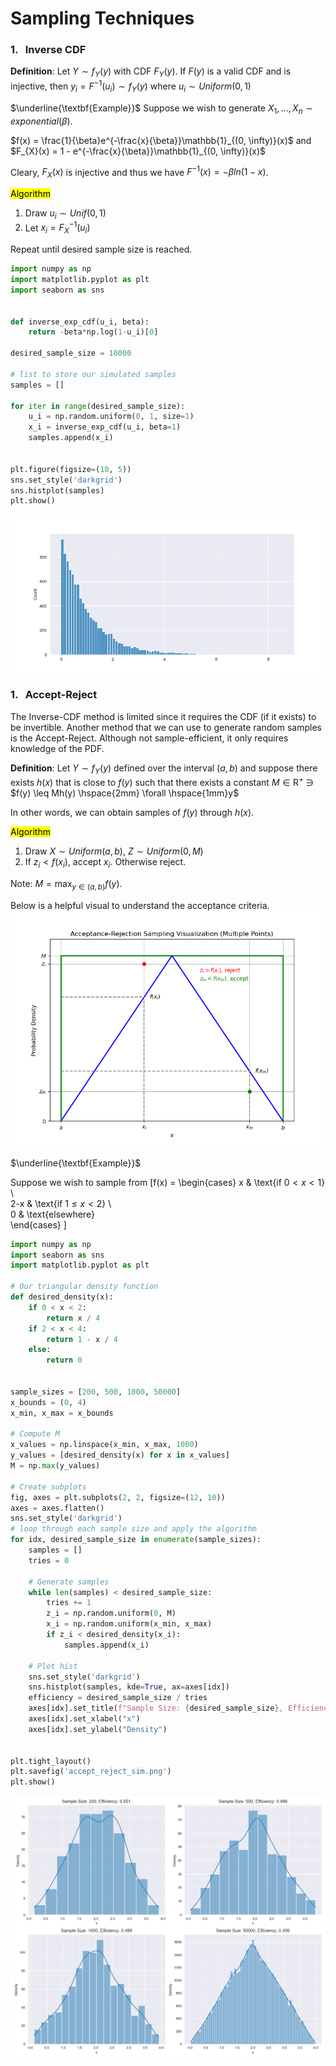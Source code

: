 # Sampling Techniques 


### 1. &nbsp; Inverse CDF

**Definition**: Let $Y \sim f_{Y}(y)$ with CDF $F_{Y}(y)$. If $F(y)$ is a valid CDF and is injective, then $y_{i} = F^{-1}(u_{i}) \sim f_{Y}(y)$ where $u_{i} \sim Uniform(0, 1)$

$\underline{\textbf{Example}}$ Suppose we wish to generate $X_{1},..., X_{n} \sim exponential(\beta)$. 

$f(x) = \frac{1}{\beta}e^{-\frac{x}{\beta}}\mathbb{1}_{(0, \infty)}(x)$ and $F_{X}(x) = 1 - e^{-\frac{x}{\beta}}\mathbb{1}_{(0, \infty)}(x)$

Cleary, $F_{X}(x)$ is injective and thus we have $F^{-1}(x) = -\beta ln(1-x)$. 

<mark>Algorithm </mark>

1.  Draw $u_{i} \sim Unif(0, 1)$
2.  Let $x_{i} = F_{X}^{-1}(u_{i})$

Repeat until desired sample size is reached.

```Python
import numpy as np
import matplotlib.pyplot as plt 
import seaborn as sns


def inverse_exp_cdf(u_i, beta):
    return -beta*np.log(1-u_i)[0]

desired_sample_size = 10000

# list to store our simulated samples
samples = []

for iter in range(desired_sample_size):
    u_i = np.random.uniform(0, 1, size=1)
    x_i = inverse_exp_cdf(u_i, beta=1)
    samples.append(x_i)


plt.figure(figsize=(10, 5))
sns.set_style('darkgrid')
sns.histplot(samples)
plt.show()
```

![](images/inverse_cdf.png)


### 1. &nbsp; Accept-Reject

The Inverse-CDF method is limited since it requires the CDF (if it exists) to be invertible. Another method that we can use to generate random samples is the Accept-Reject. Although not sample-efficient, it only requires knowledge of the PDF.

**Definition**: Let $Y \sim f_{Y}(y)$ defined over the interval $(a, b)$ and suppose there exists $h(x)$ that is close to $f(y)$ such that there exists a constant $M \in \mathrm {R^{+}}$ $\ni$ $f(y) \leq Mh(y) \hspace{2mm} \forall \hspace{1mm}y$

In other words, we can obtain samples of $f(y)$ through $h(x)$. 


<mark>Algorithm </mark>

1.  Draw $X \sim Uniform(a, b)$, $Z \sim Uniform(0, M)$
2.  If $z_{i} < f(x_{i})$, accept $x_{i}$. Otherwise reject. 

Note: $M = \displaystyle\max_{y \in (a,b)} f(y)$. 

Below is a helpful visual to understand the acceptance criteria. 
![](images/accept_reject.png)

$\underline{\textbf{Example}}$

Suppose we wish to sample from 
\[f(x) = \begin{cases} 
 x & \text{if $0 < x < 1$} \\  
 2-x & \text{if $1 \leq x < 2$} \\  
 0 & \text{elsewhere}  
 \end{cases} 
\]

```Python 
import numpy as np
import seaborn as sns
import matplotlib.pyplot as plt

# Our triangular density function
def desired_density(x):
    if 0 < x < 2:
        return x / 4
    if 2 < x < 4:
        return 1 - x / 4
    else:
        return 0


sample_sizes = [200, 500, 1000, 50000]
x_bounds = (0, 4)
x_min, x_max = x_bounds

# Compute M 
x_values = np.linspace(x_min, x_max, 1000)
y_values = [desired_density(x) for x in x_values]
M = np.max(y_values)

# Create subplots
fig, axes = plt.subplots(2, 2, figsize=(12, 10))
axes = axes.flatten()
sns.set_style('darkgrid')
# loop through each sample size and apply the algorithm
for idx, desired_sample_size in enumerate(sample_sizes):
    samples = []
    tries = 0

    # Generate samples
    while len(samples) < desired_sample_size:
        tries += 1
        z_i = np.random.uniform(0, M)
        x_i = np.random.uniform(x_min, x_max)
        if z_i < desired_density(x_i):
            samples.append(x_i)

    # Plot hist
    sns.set_style('darkgrid')
    sns.histplot(samples, kde=True, ax=axes[idx])
    efficiency = desired_sample_size / tries
    axes[idx].set_title(f"Sample Size: {desired_sample_size}, Efficiency: {efficiency:.3f}", fontsize=12)
    axes[idx].set_xlabel("x")
    axes[idx].set_ylabel("Density")


plt.tight_layout()
plt.savefig('accept_reject_sim.png')
plt.show()
```
![](images/accept_r.png)

